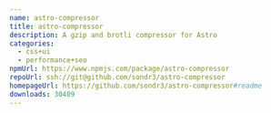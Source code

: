 ```yaml
---
name: astro-compressor
title: astro-compressor
description: A gzip and brotli compressor for Astro
categories:
  - css+ui
  - performance+seo
npmUrl: https://www.npmjs.com/package/astro-compressor
repoUrl: ssh://git@github.com/sondr3/astro-compressor
homepageUrl: https://github.com/sondr3/astro-compressor#readme
downloads: 30409
---
```

